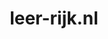---
layout: post
title:  "leer-rijk.nl"
internal_url:  "/data/leer-rijk.nl.html"
categories: dutchgov
---